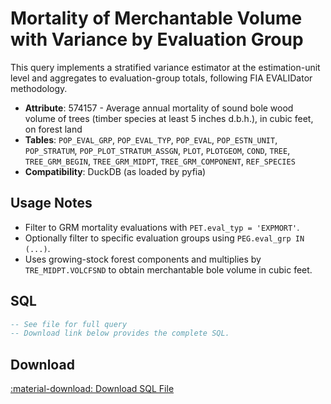 # Mortality of Merchantable Volume with Variance by Evaluation Group

This query implements a stratified variance estimator at the estimation-unit level and aggregates to evaluation-group totals, following FIA EVALIDator methodology.

- **Attribute**: 574157 - Average annual mortality of sound bole wood volume of trees (timber species at least 5 inches d.b.h.), in cubic feet, on forest land
- **Tables**: `POP_EVAL_GRP`, `POP_EVAL_TYP`, `POP_EVAL`, `POP_ESTN_UNIT`, `POP_STRATUM`, `POP_PLOT_STRATUM_ASSGN`, `PLOT`, `PLOTGEOM`, `COND`, `TREE`, `TREE_GRM_BEGIN`, `TREE_GRM_MIDPT`, `TREE_GRM_COMPONENT`, `REF_SPECIES`
- **Compatibility**: DuckDB (as loaded by pyfia)

## Usage Notes

- Filter to GRM mortality evaluations with `PET.eval_typ = 'EXPMORT'`.
- Optionally filter to specific evaluation groups using `PEG.eval_grp IN (...)`.
- Uses growing-stock forest components and multiplies by `TRE_MIDPT.VOLCFSND` to obtain merchantable bole volume in cubic feet.

## SQL

```sql
-- See file for full query
-- Download link below provides the complete SQL.
```

## Download

<a href="mortality_with_variance.sql" download class="md-button md-button--primary">
  :material-download: Download SQL File
</a>

